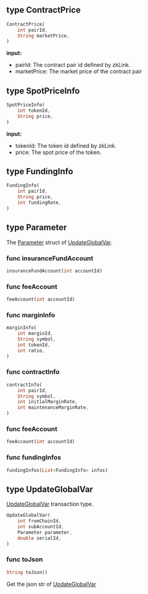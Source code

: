 ## type ContractPrice

```dart
ContractPrice(
    int pairId,
    String marketPrice,
)
```

**input:**
* pairId: The contract pair id defined by zkLink.
* marketPrice: The market price of the contract pair

## type SpotPriceInfo

```dart
SpotPriceInfo(
    int tokenId,
    String price,
)
```

**input:**
* tokenId: The token id defined by zkLink.
* price: The spot price of the token.

## type FundingInfo

```dart
FundingInfo(
    int pairId,
    String price,
	int fundingRate,
)
```

## type Parameter
The [Parameter](../../../api-and-sdk/data-types/transaction/update_global_var.md) struct of [UpdateGlobalVar](#type-UpdateGlobalVar).

### func insuranceFundAccount

```dart
insuranceFundAccount(int accountId)
```

### func feeAccount

```dart
feeAccount(int accountId)
```

### func marginInfo

```dart
marginInfo(
	int marginId,
	String symbol,
	int tokenId,
	int ratio,
)
```

### func contractInfo

```dart
contractInfo(
	int pairId,
    String symbol,
	int initialMarginRate,
	int maintenanceMarginRate,
)
```

### func feeAccount

```dart
feeAccount(int accountId)
```

### func fundingInfos

```dart
fundingInfos(List<FundingInfo> infos)
```

## type UpdateGlobalVar
[UpdateGlobalVar](../../../api-and-sdk/data-types/transaction/update_global_var.md) transaction type.

```dart
UpdateGlobalVar(
    int fromChainId,
	int subAccountId,
	Parameter parameter,
	double serialId,
)
```

### func toJson

```dart
String toJson()
```

Get the json str of [UpdateGlobalVar](#type-UpdateGlobalVar)
